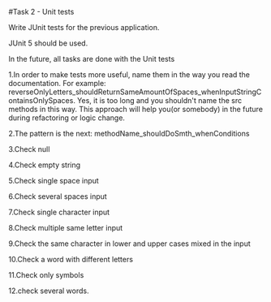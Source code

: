 #Task 2 - Unit tests

Write JUnit tests for the previous application.

JUnit 5 should be used.

In the future, all tasks are done with the Unit tests

1.In order to make tests more useful, name them in the way you read the documentation. For example: reverseOnlyLetters_shouldReturnSameAmountOfSpaces_whenInputStringContainsOnlySpaces. Yes, it is too long and you shouldn't name the src methods in this way. This approach will help you(or somebody) in the future during refactoring or logic change.

2.The pattern is the next: methodName_shouldDoSmth_whenConditions

3.Check null

4.Check empty string

5.Check single space input

6.Check several spaces input

7.Check single character input

8.Check multiple same letter input

9.Check the same character in lower and upper cases mixed in the input

10.Check a word with different letters

11.Check only symbols

12.check several words.